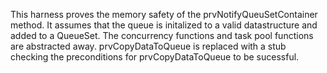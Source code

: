 This harness proves the memory safety of the prvNotifyQueuSetContainer method.
It assumes that the queue is initalized to a valid datastructure and added
to a QueueSet. The concurrency functions and task pool functions are abstracted
away. prvCopyDataToQueue is replaced with a stub checking the preconditions
for prvCopyDataToQueue to be sucessful.

